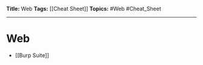 **Title:** Web
**Tags:** [[Cheat Sheet]]
**Topics:** #Web #Cheat_Sheet 

---
# Web
- [[Burp Suite]]
